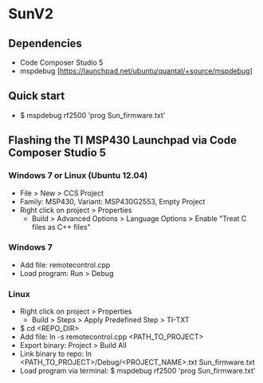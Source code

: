 SunV2
===========

Dependencies
-----------
- Code Composer Studio 5
- mspdebug [https://launchpad.net/ubuntu/quantal/+source/mspdebug]

Quick start
-----------
- $ mspdebug rf2500 'prog Sun\_firmware.txt'


Flashing the TI MSP430 Launchpad via Code Composer Studio 5
-----------

### Windows 7 or Linux (Ubuntu 12.04)
- File > New > CCS Project
- Family: MSP430, Variant: MSP430G2553, Empty Project
- Right click on project > Properties
    - Build > Advanced Options > Language Options > Enable "Treat C files as C++ files"

### Windows 7
- Add file: remotecontrol.cpp
- Load program: Run > Debug

### Linux
- Right click on project > Properties
    - Build > Steps > Apply Predefined Step > TI-TXT
- $ cd \<REPO\_DIR\>
- Add file: ln -s remotecontrol.cpp \<PATH\_TO\_PROJECT\>
- Export binary: Project > Build All
- Link binary to repo: ln \<PATH\_TO\_PROJECT\>/Debug/\<PROJECT\_NAME\>.txt Sun\_firmware.txt 
- Load program via terminal: $ mspdebug rf2500 'prog Sun\_firmware.txt'

